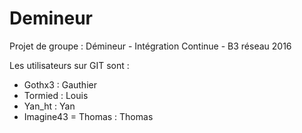 # Demineur
Projet de groupe : Démineur - Intégration Continue - B3 réseau 2016

Les utilisateurs sur GIT sont : 
 - Gothx3 : Gauthier
 - Tormied : Louis
 - Yan_ht : Yan
 - Imagine43 = Thomas : Thomas

